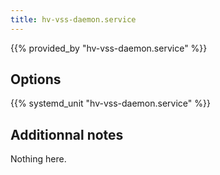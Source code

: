 ```yaml
---
title: hv-vss-daemon.service
---
```


{{% provided_by "hv-vss-daemon.service" %}}

## Options

{{% systemd_unit "hv-vss-daemon.service" %}}

## Additionnal notes

Nothing here.